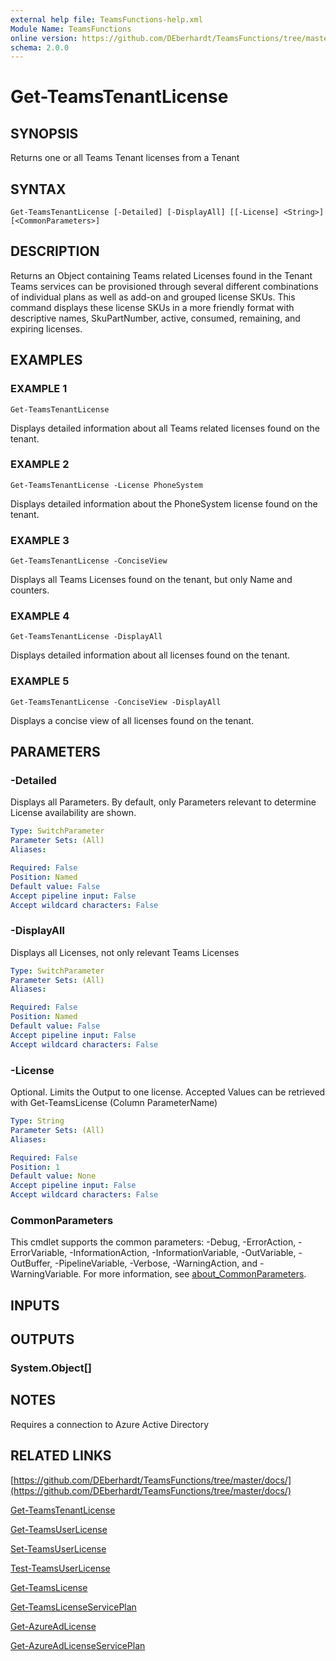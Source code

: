 ```yaml
---
external help file: TeamsFunctions-help.xml
Module Name: TeamsFunctions
online version: https://github.com/DEberhardt/TeamsFunctions/tree/master/docs/
schema: 2.0.0
---
```


# Get-TeamsTenantLicense

## SYNOPSIS
Returns one or all Teams Tenant licenses from a Tenant

## SYNTAX

```
Get-TeamsTenantLicense [-Detailed] [-DisplayAll] [[-License] <String>] [<CommonParameters>]
```

## DESCRIPTION
Returns an Object containing Teams related Licenses found in the Tenant
Teams services can be provisioned through several different combinations of individual
plans as well as add-on and grouped license SKUs.
This command displays these license SKUs in a more friendly
format with descriptive names, SkuPartNumber, active, consumed, remaining, and expiring licenses.

## EXAMPLES

### EXAMPLE 1
```
Get-TeamsTenantLicense
```

Displays detailed information about all Teams related licenses found on the tenant.

### EXAMPLE 2
```
Get-TeamsTenantLicense -License PhoneSystem
```

Displays detailed information about the PhoneSystem license found on the tenant.

### EXAMPLE 3
```
Get-TeamsTenantLicense -ConciseView
```

Displays all Teams Licenses found on the tenant, but only Name and counters.

### EXAMPLE 4
```
Get-TeamsTenantLicense -DisplayAll
```

Displays detailed information about all licenses found on the tenant.

### EXAMPLE 5
```
Get-TeamsTenantLicense -ConciseView -DisplayAll
```

Displays a concise view of all licenses found on the tenant.

## PARAMETERS

### -Detailed
Displays all Parameters.
By default, only Parameters relevant to determine License availability are shown.

```yaml
Type: SwitchParameter
Parameter Sets: (All)
Aliases:

Required: False
Position: Named
Default value: False
Accept pipeline input: False
Accept wildcard characters: False
```

### -DisplayAll
Displays all Licenses, not only relevant Teams Licenses

```yaml
Type: SwitchParameter
Parameter Sets: (All)
Aliases:

Required: False
Position: Named
Default value: False
Accept pipeline input: False
Accept wildcard characters: False
```

### -License
Optional.
Limits the Output to one license.
Accepted Values can be retrieved with Get-TeamsLicense (Column ParameterName)

```yaml
Type: String
Parameter Sets: (All)
Aliases:

Required: False
Position: 1
Default value: None
Accept pipeline input: False
Accept wildcard characters: False
```

### CommonParameters
This cmdlet supports the common parameters: -Debug, -ErrorAction, -ErrorVariable, -InformationAction, -InformationVariable, -OutVariable, -OutBuffer, -PipelineVariable, -Verbose, -WarningAction, and -WarningVariable. For more information, see [about_CommonParameters](http://go.microsoft.com/fwlink/?LinkID=113216).

## INPUTS

## OUTPUTS

### System.Object[]
## NOTES
Requires a connection to Azure Active Directory

## RELATED LINKS

[https://github.com/DEberhardt/TeamsFunctions/tree/master/docs/](https://github.com/DEberhardt/TeamsFunctions/tree/master/docs/)

[Get-TeamsTenantLicense]()

[Get-TeamsUserLicense]()

[Set-TeamsUserLicense]()

[Test-TeamsUserLicense]()

[Get-TeamsLicense]()

[Get-TeamsLicenseServicePlan]()

[Get-AzureAdLicense]()

[Get-AzureAdLicenseServicePlan]()

